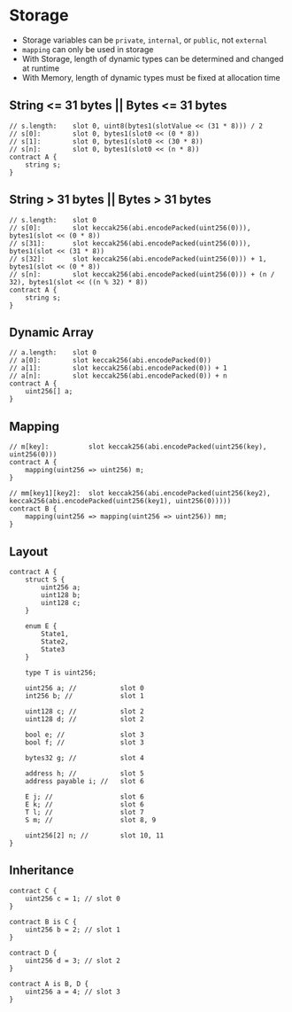 # Storage

- Storage variables can be `private`, `internal`, or `public`, not `external`
- `mapping` can only be used in storage
- With Storage, length of dynamic types can be determined and changed at runtime
- With Memory, length of dynamic types must be fixed at allocation time

## String <= 31 bytes || Bytes <= 31 bytes

```solidity
// s.length:    slot 0, uint8(bytes1(slotValue << (31 * 8))) / 2
// s[0]:        slot 0, bytes1(slot0 << (0 * 8))
// s[1]:        slot 0, bytes1(slot0 << (30 * 8))
// s[n]:        slot 0, bytes1(slot0 << (n * 8))
contract A {
    string s;
}
```

## String > 31 bytes || Bytes > 31 bytes

```solidity
// s.length:    slot 0
// s[0]:        slot keccak256(abi.encodePacked(uint256(0))), bytes1(slot << (0 * 8))
// s[31]:       slot keccak256(abi.encodePacked(uint256(0))), bytes1(slot << (31 * 8))
// s[32]:       slot keccak256(abi.encodePacked(uint256(0))) + 1, bytes1(slot << (0 * 8))
// s[n]:        slot keccak256(abi.encodePacked(uint256(0))) + (n / 32), bytes1(slot << ((n % 32) * 8))
contract A {
    string s;
}
```

## Dynamic Array

```solidity
// a.length:    slot 0
// a[0]:        slot keccak256(abi.encodePacked(0))
// a[1]:        slot keccak256(abi.encodePacked(0)) + 1
// a[n]:        slot keccak256(abi.encodePacked(0)) + n
contract A {
    uint256[] a;
}
```

## Mapping

```solidity
// m[key]:          slot keccak256(abi.encodePacked(uint256(key), uint256(0)))
contract A {
    mapping(uint256 => uint256) m;
}

// mm[key1][key2]:  slot keccak256(abi.encodePacked(uint256(key2), keccak256(abi.encodePacked(uint256(key1), uint256(0)))))
contract B {
    mapping(uint256 => mapping(uint256 => uint256)) mm;
}
```

## Layout

```solidity
contract A {
    struct S {
        uint256 a;
        uint128 b;
        uint128 c;
    }

    enum E {
        State1,
        State2,
        State3
    }

    type T is uint256;

    uint256 a; //           slot 0
    int256 b; //            slot 1

    uint128 c; //           slot 2
    uint128 d; //           slot 2

    bool e; //              slot 3
    bool f; //              slot 3

    bytes32 g; //           slot 4

    address h; //           slot 5
    address payable i; //   slot 6

    E j; //                 slot 6
    E k; //                 slot 6
    T l; //                 slot 7
    S m; //                 slot 8, 9

    uint256[2] n; //        slot 10, 11
}
```

## Inheritance

```solidity
contract C {
    uint256 c = 1; // slot 0
}

contract B is C {
    uint256 b = 2; // slot 1
}

contract D {
    uint256 d = 3; // slot 2
}

contract A is B, D {
    uint256 a = 4; // slot 3
}
```
